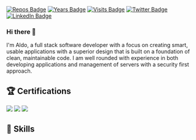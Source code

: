 [![Repos Badge](https://badges.pufler.dev/repos/aldodelgado)](https://github.com/aldodelgado)
[![Years Badge](https://badges.pufler.dev/years/aldodelgado)](https://github.com/aldodelgado)
[![Visits Badge](https://badges.pufler.dev/visits/aldodelgado/aldodelgado)](https://www.aldodelgado.me)
[![Twitter Badge](https://img.shields.io/badge/Twitter-Profile-informational?style=flat&logo=twitter&logoColor=white&color=1CA2F1)](https://twitter.com/aldo_delgado)
[![LinkedIn Badge](https://img.shields.io/badge/LinkedIn-Profile-informational?style=flat&logo=linkedin&logoColor=white&color=0D76A8)](https://www.linkedin.com/in/aldodelgado/)

### Hi there 👋

I'm Aldo, a full stack software developer with a focus on creating smart, usable applications with a superior design that is built on a foundation of clean, maintainable code. I am well rounded with experience in both developing applications and management of servers with a security first approach.

## 🏆 Certifications
[![](https://images.credly.com/size/200x200/images/74790a75-8451-400a-8536-92d792c5184a/CompTIA_Security_2Bce.png)](https://www.credly.com/badges/837010d3-46e6-47d1-a286-4f7784e0cb9a)
[![](https://images.credly.com/size/200x200/images/ba1b8072-8ebe-432c-88e5-05bc809c624a/CompTIA_CSAP.png)](https://www.credly.com/badges/d1e9b95c-0c19-44a5-9030-72c9ce77b79a)
[![](https://images.credly.com/size/200x200/images/5cb4b153-44d8-410c-97c6-6afba3faa4af/Comptia_CySA_2Bce.png)](https://www.credly.com/badges/e5de1846-1f87-46bc-a288-0ae52494612e)

## 💼 Skills
<!--
![](https://img.shields.io/badge/Code-Ionic-informational?style=flat&logo=ionic&logoColor=white&color=4AB197)
![](https://img.shields.io/badge/Code-React-informational?style=flat&logo=react&logoColor=white&color=4AB197)

Here are some ideas to get you started:

- 🔭 I’m currently working on ...
- 🌱 I’m currently learning ...
- 👯 I’m looking to collaborate on ...
- 🤔 I’m looking for help with ...
- 💬 Ask me about ...
- 📫 How to reach me: ...
- 😄 Pronouns: ...
- ⚡ Fun fact: ...
-->
